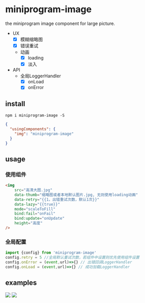 # miniprogram-image
the miniprogram image component for large picture. 

* UX
  * [x] 模糊缩略图
  * [x] 错误重试
  * 动画
    * [x] loading
    * [x] 淡入
* API
  * 全局LoggerHandler
    * [x] onLoad
    * [x] onError

## install

```
npm i miniprogram-image -S
```

```json
{
  "usingComponents": {
    "img": "miniprogram-image"
  }
}
```

## usage

### 使用组件
```html
<img
    src="高清大图.jpg"
    data-thumb="缩略图或者本地默认图片.jpg, 无则使用loading动画"
    data-retry="{{1，出错重试次数，默认1次}}"
    data-lazy="{{true}}"
    mode="scaleToFill"
    bind:fail="onFail"
    bind:update="onUpdate"
    height="高度"
/>
```

### 全局配置

```js
import {config} from 'miniprogram-image'
config.retry = 5 //全局默认重试次数，若组件中设置则优先使用组件设置
config.onError = (event,url)=>{} // 出错回调LoggerHandler
config.onLoad = (event,url)=>{} // 成功加载LoggerHandler
```


## examples

![](https://user-images.githubusercontent.com/6290356/48661254-45baa580-eaaa-11e8-8eb9-4096e42fec82.gif)
![](https://user-images.githubusercontent.com/6290356/48661253-44897880-eaaa-11e8-9ba0-b9b4da856514.gif)